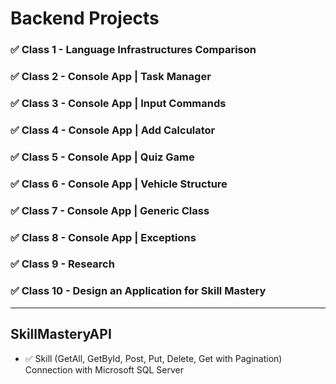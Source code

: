 # Backend Projects

### ✅ Class 1 - Language Infrastructures Comparison 
### ✅ Class 2 - Console App | Task Manager  
### ✅ Class 3 - Console App | Input Commands  
### ✅ Class 4 - Console App | Add Calculator 
### ✅ Class 5 - Console App | Quiz Game
### ✅ Class 6 - Console App | Vehicle Structure 
### ✅ Class 7 - Console App | Generic Class
### ✅ Class 8 - Console App | Exceptions
### ✅ Class 9 - Research
### ✅ Class 10 - Design an Application for Skill Mastery
___
## SkillMasteryAPI 
-  ✅  Skill (GetAll, GetById, Post, Put, Delete, Get with Pagination) Connection with Microsoft SQL Server
